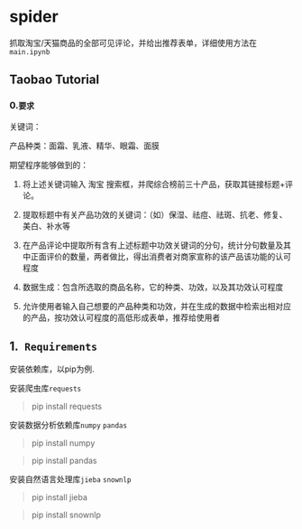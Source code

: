 # spider
抓取淘宝/天猫商品的全部可见评论，并给出推荐表单，详细使用方法在```main.ipynb```

## Taobao Tutorial

### 0.```要求```
关键词：

产品种类：面霜、乳液、精华、眼霜、面膜


期望程序能够做到的：

1.	将上述关键词输入 淘宝 搜索框，并爬综合榜前三十产品，获取其链接标题+评论。

2.	提取标题中有关产品功效的关键词：（如）保湿、祛痘、祛斑、抗老、修复、美白、补水等

3.	在产品评论中提取所有含有上述标题中功效关键词的分句，统计分句数量及其中正面评价的数量，两者做比，得出消费者对商家宣称的该产品该功能的认可程度

4.	数据生成：包含所选取的商品名称，它的种类、功效，以及其功效认可程度

5.	允许使用者输入自己想要的产品种类和功效，并在生成的数据中检索出相对应的产品，按功效认可程度的高低形成表单，推荐给使用者

## 1.``` Requirements```
安装依赖库，以pip为例.

安装爬虫库```requests```
> pip install requests

安装数据分析依赖库```numpy``` ```pandas```
> pip install numpy

> pip install pandas

安装自然语言处理库```jieba``` ```snownlp```
> pip install jieba

> pip install snownlp

